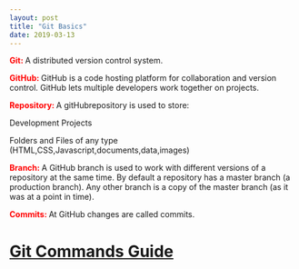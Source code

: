 ```yaml
---
layout: post
title: "Git Basics"
date: 2019-03-13
---
```


<body>

<p><font color="red"><b>Git: </b></font>A distributed version control system.</p>

  

<p><font color="red"><b>GitHub: </b></font>GitHub is a code hosting platform for collaboration and version control. GitHub lets multiple developers work together on projects.</p>

  

<p><font color="red"><b>Repository: </b></font>A gitHubrepository is used to store:

Development Projects

Folders and Files of any type (HTML,CSS,Javascript,documents,data,images)</p>

  

<p><font color="red"><b>Branch: </b></font>A GitHub branch is used to work with different versions of a repository at the same time. By default a repository has a master branch (a production branch). Any other branch is a copy of the master branch (as it was at a point in time).</p>

  

<p><font color="red"><b>Commits: </b></font>At GitHub changes are called commits.</p>

<h1><a href="https://sayonshubham.github.io/blog/2019/03/13/Git-Commands">Git Commands Guide</a></h1>

</body>
